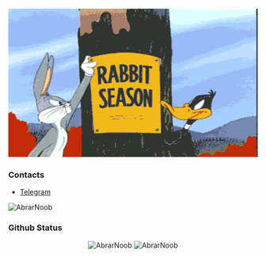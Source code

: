 <img src= "https://raw.githubusercontent.com/AbrarNoob/blah-blah/main/m9Ie58N.gif" height="300" width="800" class="center"> </h2>

### Contacts
-  [Telegram](https://telegram.me/AbrarNoob)

<p align="left"> <img src="https://komarev.com/ghpvc/?username=AbrarNoob&label=Profile%20Viewed&color=red" alt="AbrarNoob" /> </p>


### Github Status
</p>
<p align="center">
<img  src="https://github-readme-streak-stats.herokuapp.com/?user=AbrarNoob&theme=light" alt="AbrarNoob" /> 
<img src="https://github-readme-stats.vercel.app/api?username=AbrarNoob&show_icons=true&locale=en&theme=light"  alt="AbrarNoob" />
</p>
